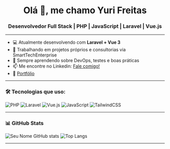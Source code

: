 <h1 align="center">Olá 👋, me chamo Yuri Freitas</h1>
<h3 align="center">Desenvolvedor Full Stack | PHP | JavaScript | Laravel | Vue.js</h3>

---

- 💻 Atualmente desenvolvendo com **Laravel + Vue 3**
- 🔭 Trabalhando em projetos próprios e consultorias via SmartTechEnterprise
- 🌱 Sempre aprendendo sobre DevOps, testes e boas práticas
- 📫 Me encontre no Linkedin: [Fale comigo!]([https://wa.me/SEUNUMEROAQUI](https://www.linkedin.com/in/yuri-queiroz-77552419a/))
- 💼 [Portfólio](https://projeto-portifolio-weld-seven.vercel.app/)

---

### 🛠️ Tecnologias que uso:
![PHP](https://img.shields.io/badge/PHP-777BB4?style=for-the-badge&logo=php&logoColor=white)
![Laravel](https://img.shields.io/badge/Laravel-red?style=for-the-badge&logo=laravel&logoColor=white)
![Vue.js](https://img.shields.io/badge/Vue.js-35495E?style=for-the-badge&logo=vue.js&logoColor=4FC08D)
![JavaScript](https://img.shields.io/badge/JavaScript-F7DF1E?style=for-the-badge&logo=javascript&logoColor=black)
![TailwindCSS](https://img.shields.io/badge/TailwindCSS-38B2AC?style=for-the-badge&logo=tailwind-css&logoColor=white)


---

### 📊 GitHub Stats

![Seu Nome GitHub stats](https://github-readme-stats.vercel.app/api?username=yurifreitas&show_icons=true&theme=tokyonight)
![Top Langs](https://github-readme-stats.vercel.app/api/top-langs/?username=yurifreitas&layout=compact&theme=tokyonight)

---

